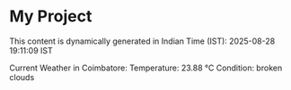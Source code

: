# My Project

This content is dynamically generated in Indian Time (IST): 2025-08-28 19:11:09 IST


Current Weather in Coimbatore:
Temperature: 23.88 °C
Condition: broken clouds
